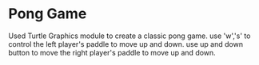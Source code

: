 # Pong Game
Used Turtle Graphics module to create a classic pong game.
use 'w','s' to control the left player's paddle to move up and down.
use up and down button to move the right player's paddle to move up and down.
